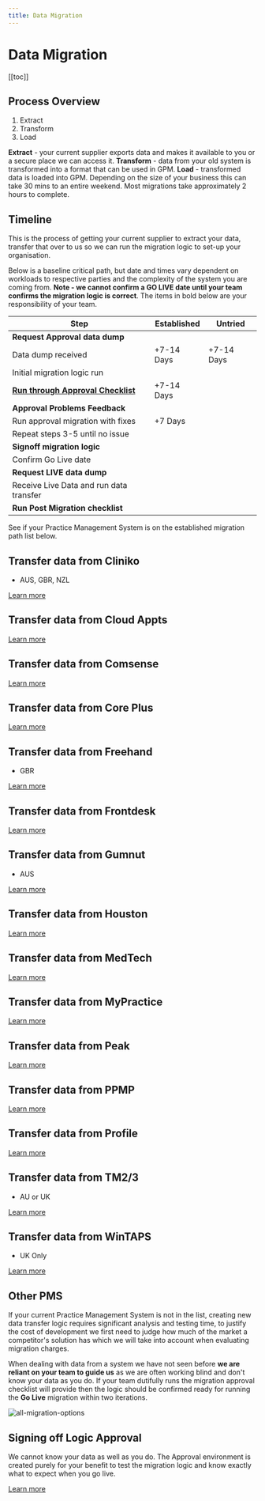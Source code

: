 ```yaml
---
title: Data Migration
---
```


# Data Migration

[[toc]]

## Process Overview

1. Extract
2. Transform
3. Load

**Extract** - your current supplier exports data and makes it available to you or a secure place we can access it. **Transform** - data from your old system is transformed into a format that can be used in GPM. **Load** - transformed data is loaded into GPM. Depending on the size of your business this can take 30 mins to an entire weekend. Most migrations take approximately 2 hours to complete.

## Timeline

This is the process of getting your current supplier to extract your data, transfer that over to us so we can run the migration logic to set-up your organisation.

Below is a baseline critical path, but date and times vary dependent on workloads to respective parties and the complexity of the system you are coming from. **Note - we cannot confirm a GO LIVE date until your team confirms the migration logic is correct**. The items in bold below are your responsibility of your team.

| Step                                                     | Established | Untried    |
| -------------------------------------------------------- | ----------- | ---------- |
| **Request Approval data dump**                           |             |            |
| Data dump received                                       | +7-14 Days  | +7-14 Days |
| Initial migration logic run                              |             |            |
| **[Run through Approval Checklist](./approval-process)** | +7-14 Days  |            |
| **Approval Problems Feedback**                           |             |            |
| Run approval migration with fixes                        | +7 Days     |            |
| Repeat steps 3-5 until no issue                          |             |            |
| **Signoff migration logic**                              |             |            |
| Confirm Go Live date                                     |             |            |
| **Request LIVE data dump**                               |             |            |
| Receive Live Data and run data transfer                  |             |            |
| **Run Post Migration checklist**                         |             |            |

See if your Practice Management System is on the established migration path list below.

## Transfer data from Cliniko

- AUS, GBR, NZL

[Learn more](./migrate-to-gensolve-from-cliniko.md)

## Transfer data from Cloud Appts

[Learn more](./migrate-to-gensolve-from-cloud-appts.md)

## Transfer data from Comsense

[Learn more](./migrate-to-gensolve-from-comsense.md)

## Transfer data from Core Plus

[Learn more](./migrate-to-gensolve-from-core-plus.md)

## Transfer data from Freehand

- GBR

[Learn more](./migrate-to-gensolve-from-freehand.md)

## Transfer data from Frontdesk

[Learn more](./migrate-to-gensolve-from-frontdesk.md)

## Transfer data from Gumnut

- AUS

[Learn more](./migrate-to-gensolve-from-gumnut.md)

## Transfer data from Houston

[Learn more](./migrate-to-gensolve-from-houston.md)

## Transfer data from MedTech

[Learn more](./migrate-to-gensolve-from-medtech.md)

## Transfer data from MyPractice

[Learn more](./migrate-to-gensolve-from-mypractice.md)

## Transfer data from Peak

[Learn more](./migrate-to-gensolve-from-peak.md)

## Transfer data from PPMP

[Learn more](./migrate-to-gensolve-from-ppmp.md)

## Transfer data from Profile

[Learn more](./migrate-to-gensolve-from-profile.md)

## Transfer data from TM2/3

- AU or UK

[Learn more](./migrate-to-gensolve-from-tm3.md)

## Transfer data from WinTAPS

- UK Only

[Learn more](./migrate-to-gensolve-from-wintaps.md)

## Other PMS

If your current Practice Management System is not in the list, creating new data transfer logic requires significant analysis and testing time, to justify the cost of development we first need to judge how much of the market a competitor's solution has which we will take into account when evaluating migration charges.

When dealing with data from a system we have not seen before **we are reliant on your team to guide us** as we are often working blind and don't know your data as you do. If your team dutifully runs the migration approval checklist will provide then the logic should be confirmed ready for running the **Go Live** migration within two iterations.

![all-migration-options](https://drive.google.com/uc?id=1bt2ihOU2wTvLQ47ZBvNOV4UVBgWOWpl7)

## Signing off Logic Approval

We cannot know your data as well as you do. The Approval environment is created purely for your benefit to test the migration logic and know exactly what to expect when you go live.

[Learn more](./approval-process/)
